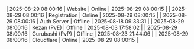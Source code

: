 | 2025-08-29 08:00:16 | Website | Online | 2025-08-29 08:00:15 |
| 2025-08-29 08:00:16 | Registration | Online | 2025-08-29 08:00:15 |
| 2025-08-29 08:00:16 | Auth Server | Offline | 2025-08-18 09:33:31 |
| 2025-08-29 08:00:16 | Kezan (PvE) | Offline | 2025-08-03 17:58:02 |
| 2025-08-29 08:00:16 | Gurubashi (PvP) | Offline | 2025-08-23 21:44:06 |
| 2025-08-29 08:00:16 | Cloudflare | Online | 2025-08-29 08:00:15 |
